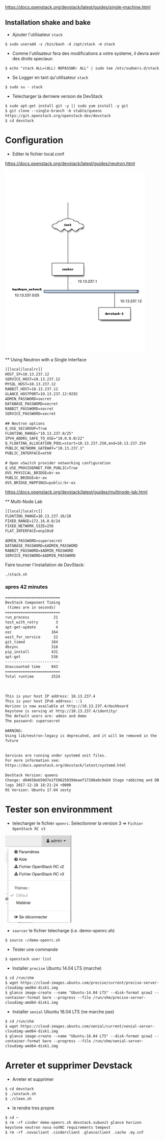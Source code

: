 

https://docs.openstack.org/devstack/latest/guides/single-machine.html

## Installation shake and bake

* Ajouter l'utilisateur `stack`

```
$ sudo useradd -s /bin/bash -d /opt/stack -m stack
```

* Comme l'utilisateur fera des modifications a votre systeme, il devra avoir des droits speciaux:

```
$ echo "stack ALL=(ALL) NOPASSWD: ALL" | sudo tee /etc/sudoers.d/stack
```

* Se Logger en tant qu'utilisateur `stack`

```
$ sudo su - stack
```

* Telecharger la derniere version de DevStack

```
$ sudo apt-get install git -y || sudo yum install -y git
$ git clone --single-branch -b stable/queens https://git.openstack.org/openstack-dev/devstack
$ cd devstack
```

# Configuration 

* Editer le fichier local.conf

https://docs.openstack.org/devstack/latest/guides/neutron.html

![alt tag](./OS_Physical_Setup.png)

** Using Neutron with a Single Interface

```
[[local|localrc]]
HOST_IP=10.13.237.12
SERVICE_HOST=10.13.237.12
MYSQL_HOST=10.13.237.12
RABBIT_HOST=10.13.237.12
GLANCE_HOSTPORT=10.13.237.12:9292
ADMIN_PASSWORD=secret
DATABASE_PASSWORD=secret
RABBIT_PASSWORD=secret
SERVICE_PASSWORD=secret

## Neutron options
Q_USE_SECGROUP=True
FLOATING_RANGE="10.13.237.0/25"
IPV4_ADDRS_SAFE_TO_USE="10.0.0.0/22"
Q_FLOATING_ALLOCATION_POOL=start=10.13.237.250,end=10.13.237.254
PUBLIC_NETWORK_GATEWAY="10.13.237.1"
PUBLIC_INTERFACE=eth0

# Open vSwitch provider networking configuration
Q_USE_PROVIDERNET_FOR_PUBLIC=True
OVS_PHYSICAL_BRIDGE=br-ex
PUBLIC_BRIDGE=br-ex
OVS_BRIDGE_MAPPINGS=public:br-ex
```

https://docs.openstack.org/devstack/latest/guides/multinode-lab.html

** Multi-Node Lab

```
[[local|localrc]]
FLOATING_RANGE=10.13.237.16/28
FIXED_RANGE=172.16.0.0/24
FIXED_NETWORK_SIZE=256
FLAT_INTERFACE=enp10s0

ADMIN_PASSWORD=supersecret
DATABASE_PASSWORD=$ADMIN_PASSWORD
RABBIT_PASSWORD=$ADMIN_PASSWORD
SERVICE_PASSWORD=$ADMIN_PASSWORD
```





Faire tourner l'installation de DevStack:

```
./stack.sh
```

### apres 42 minutes

```
=========================
DevStack Component Timing
 (times are in seconds)  
=========================
run_process           21
test_with_retry        3
apt-get-update         4
osc                  164
wait_for_service      22
git_timed            184
dbsync               316
pip_install          431
apt-get              536
-------------------------
Unaccounted time     843
=========================
Total runtime        2524



This is your host IP address: 10.13.237.4
This is your host IPv6 address: ::1
Horizon is now available at http://10.13.237.4/dashboard
Keystone is serving at http://10.13.237.4/identity/
The default users are: admin and demo
The password: supersecret

WARNING: 
Using lib/neutron-legacy is deprecated, and it will be removed in the future


Services are running under systemd unit files.
For more information see: 
https://docs.openstack.org/devstack/latest/systemd.html

DevStack Version: queens
Change: d04658eb50d7e1f59625039deaef17208a0c9eb9 Stage rabbitmq and DB logs 2017-12-18 18:21:24 +0000
OS Version: Ubuntu 17.04 zesty
```

# Tester son environmment

* telecharger le fichier `openrc`. Selectionner la version 3 =>  `Fichier OpenStack RC v3`

![alt tag](./openrc.png)

* `sourcer` le fichier telecharge (i.e. demo-openrc.sh)

```
$ source ~/demo-openrc.sh
```

* Tester une commande

```
$ openstack user list
```

* Installer `precise` Ubuntu 14.04 LTS (marche)

```
$ cd /run/shm  
$ wget https://cloud-images.ubuntu.com/precise/current/precise-server-cloudimg-amd64-disk1.img
$ glance image-create --name "Ubuntu-14.04 LTS" --disk-format qcow2 --container-format bare --progress --file /run/shm/precise-server-cloudimg-amd64-disk1.img
```

* Installer `xenial` Ubuntu 16.04 LTS (ne marche pas)

```
$ cd /run/shm
$ wget https://cloud-images.ubuntu.com/xenial/current/xenial-server-cloudimg-amd64-disk1.img
$ glance image-create --name "Ubuntu-16.04 LTS" --disk-format qcow2 --container-format bare --progress --file /run/shm/xenial-server-cloudimg-amd64-disk1.img
```

# Arreter et supprimer Devstack

* Arreter et supprimer

```
$ cd devstack
$ ./unstack.sh
$ ./clean.sh
```
* le rendre tres propre

```
$ cd ~
$ rm -rf cinder demo-openrc.sh devstack.subunit glance horizon keystone neutron nova noVNC requirements tempest
$ rm -rf .novaclient .cinderclient .glanceclient .cache .my.cnf
```

